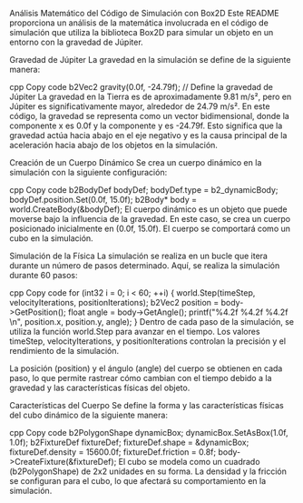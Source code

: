 Análisis Matemático del Código de Simulación con Box2D
Este README proporciona un análisis de la matemática involucrada en el código de simulación que utiliza la biblioteca Box2D para simular un objeto en un entorno con la gravedad de Júpiter.

Gravedad de Júpiter
La gravedad en la simulación se define de la siguiente manera:

cpp
Copy code
b2Vec2 gravity(0.0f, -24.79f); // Define la gravedad de Júpiter
La gravedad en la Tierra es de aproximadamente 9.81 m/s², pero en Júpiter es significativamente mayor, alrededor de 24.79 m/s². En este código, la gravedad se representa como un vector bidimensional, donde la componente x es 0.0f y la componente y es -24.79f. Esto significa que la gravedad actúa hacia abajo en el eje negativo y es la causa principal de la aceleración hacia abajo de los objetos en la simulación.

Creación de un Cuerpo Dinámico
Se crea un cuerpo dinámico en la simulación con la siguiente configuración:

cpp
Copy code
b2BodyDef bodyDef;
bodyDef.type = b2_dynamicBody;
bodyDef.position.Set(0.0f, 15.0f);
b2Body* body = world.CreateBody(&bodyDef);
El cuerpo dinámico es un objeto que puede moverse bajo la influencia de la gravedad. En este caso, se crea un cuerpo posicionado inicialmente en (0.0f, 15.0f). El cuerpo se comportará como un cubo en la simulación.

Simulación de la Física
La simulación se realiza en un bucle que itera durante un número de pasos determinado. Aquí, se realiza la simulación durante 60 pasos:

cpp
Copy code
for (int32 i = 0; i < 60; ++i) {
   world.Step(timeStep, velocityIterations, positionIterations);
   b2Vec2 position = body->GetPosition();
   float angle = body->GetAngle();
   printf("%4.2f %4.2f %4.2f \n", position.x, position.y, angle);
}
Dentro de cada paso de la simulación, se utiliza la función world.Step para avanzar en el tiempo. Los valores timeStep, velocityIterations, y positionIterations controlan la precisión y el rendimiento de la simulación.

La posición (position) y el ángulo (angle) del cuerpo se obtienen en cada paso, lo que permite rastrear cómo cambian con el tiempo debido a la gravedad y las características físicas del objeto.

Características del Cuerpo
Se define la forma y las características físicas del cubo dinámico de la siguiente manera:

cpp
Copy code
b2PolygonShape dynamicBox;
dynamicBox.SetAsBox(1.0f, 1.0f);
b2FixtureDef fixtureDef;
fixtureDef.shape = &dynamicBox;
fixtureDef.density = 15600.0f;
fixtureDef.friction = 0.8f;
body->CreateFixture(&fixtureDef);
El cubo se modela como un cuadrado (b2PolygonShape) de 2x2 unidades en su forma. La densidad y la fricción se configuran para el cubo, lo que afectará su comportamiento en la simulación.

